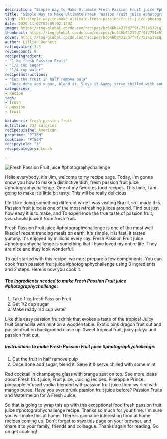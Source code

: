 ```yaml
---
description: "Simple Way to Make Ultimate Fresh Passion Fruit juice #photographychallenge"
title: "Simple Way to Make Ultimate Fresh Passion Fruit juice #photographychallenge"
slug: 203-simple-way-to-make-ultimate-fresh-passion-fruit-juice-photographychallenge
date: 2020-11-07T05:09:02.149Z
image: https://img-global.cpcdn.com/recipes/bc646b84215d7f9f/751x532cq70/fresh-passion-fruit-juice-photographychallenge-recipe-main-photo.jpg
thumbnail: https://img-global.cpcdn.com/recipes/bc646b84215d7f9f/751x532cq70/fresh-passion-fruit-juice-photographychallenge-recipe-main-photo.jpg
cover: https://img-global.cpcdn.com/recipes/bc646b84215d7f9f/751x532cq70/fresh-passion-fruit-juice-photographychallenge-recipe-main-photo.jpg
author: Lillian Bennett
ratingvalue: 3.5
reviewcount: 9
recipeingredient:
- "1 kg fresh Passion Fruit"
- "1/2 cup sugar"
- "1/4 cup water"
recipeinstructions:
- "Cut the fruit in half remove pulp"
- "Once done add sugar, blend it. Sieve it &amp; serve chilled with some mint"
categories:
- Recipe
tags:
- fresh
- passion
- fruit

katakunci: fresh passion fruit 
nutrition: 237 calories
recipecuisine: American
preptime: "PT13M"
cooktime: "PT52M"
recipeyield: "3"
recipecategory: Lunch

---
```



![Fresh Passion Fruit juice #photographychallenge](https://img-global.cpcdn.com/recipes/bc646b84215d7f9f/751x532cq70/fresh-passion-fruit-juice-photographychallenge-recipe-main-photo.jpg)

Hello everybody, it's Jim, welcome to my recipe page. Today, I'm gonna show you how to make a distinctive dish, fresh passion fruit juice #photographychallenge. One of my favorites food recipes. This time, I am going to make it a little bit tasty. This will be really delicious.

I felt like doing something different while I was visiting Brazil, so I made this. Passion fruit juice is one of the most refreshing juices around. Find out just how easy it is to make, and To experience the true taste of passion fruit, you should juice it from fresh fruit.

Fresh Passion Fruit juice #photographychallenge is one of the most well liked of recent trending meals on earth. It's simple, it is fast, it tastes yummy. It's enjoyed by millions every day. Fresh Passion Fruit juice #photographychallenge is something that I have loved my entire life. They are nice and they look wonderful.


To get started with this recipe, we must prepare a few components. You can cook fresh passion fruit juice #photographychallenge using 3 ingredients and 2 steps. Here is how you cook it.

<!--inarticleads1-->

##### The ingredients needed to make Fresh Passion Fruit juice #photographychallenge:

1. Take 1 kg fresh Passion Fruit
1. Get 1/2 cup sugar
1. Make ready 1/4 cup water


Like this easy passion fruit drink that evokes a taste of the tropics! Juicy fruit Granadilla with mint on a wooden table. Exotic pink dragon fruit cut and passionfruit on background close up. Sweet tropical fruit, juicy pitaya and passion fruit cut. 

<!--inarticleads2-->

##### Instructions to make Fresh Passion Fruit juice #photographychallenge:

1. Cut the fruit in half remove pulp
1. Once done add sugar, blend it. Sieve it &amp; serve chilled with some mint


Red cocktail in champagne glass with orange zest on top. See more ideas about Fresh fruit juice, Fruit juice, Juicing recipes. Pineapple Prince: pineapple infused vodka blended with passion fruit juice then swirled with mango puree. Have you ever drunk passion fruit juice before? Passion Fruits and Watermelon for A Fresh Juice. 

So that is going to wrap this up with this exceptional food fresh passion fruit juice #photographychallenge recipe. Thanks so much for your time. I'm sure you will make this at home. There is gonna be interesting food at home recipes coming up. Don't forget to save this page on your browser, and share it to your family, friends and colleague. Thanks again for reading. Go on get cooking!
